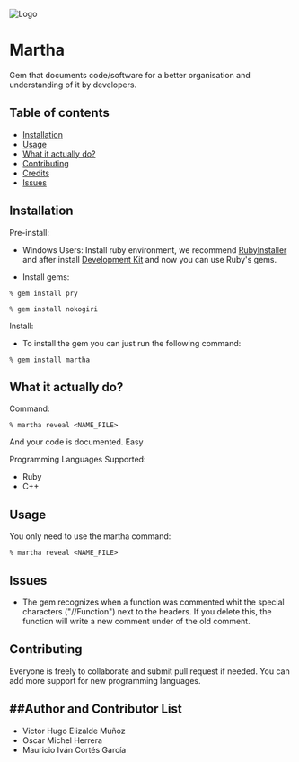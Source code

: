 ![Logo](http://orig13.deviantart.net/da3a/f/2016/241/7/3/147240327271421_by_sirgalahad31416-dafpy5d.png)
# Martha
Gem that documents code/software for a better organisation and understanding of it by developers.

## Table of contents
- [Installation](#installation)
- [Usage](#usage)
- [What it actually do?](#what-it-actually-do)
- [Contributing](#contributing)
- [Credits](#author-and-contributor-list)
- [Issues](#issues)

## Installation
Pre-install:
- Windows Users: Install ruby environment, we recommend [RubyInstaller](http://rubyinstaller.org/downloads/) and after install [Development Kit](https://github.com/oneclick/rubyinstaller/wiki/Development-Kit) and now you can use Ruby's gems.

- Install gems:
```console
% gem install pry
```
```console
% gem install nokogiri
```
Install:
- To install the gem you can just run the following command:

```console
% gem install martha
```
## What it actually do?
Command:
```console
% martha reveal <NAME_FILE>
```
And your code is documented. Easy

Programming Languages Supported:
- Ruby
- C++

## Usage

You only need to use the martha command:

```console
% martha reveal <NAME_FILE>
```

## Issues
- The gem recognizes when a function was commented whit the special characters ("//Function") next to the headers. If you delete this, the function will write a new comment under of the old comment.

## Contributing
Everyone is freely to collaborate and submit pull request if needed.
You can add more support for new programming languages.

##Author and Contributor List
-------------------
- Victor Hugo Elizalde Muñoz
- Oscar Michel Herrera
- Mauricio Iván Cortés García
